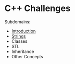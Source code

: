 # C++ Challenges

Subdomains:
- [Introduction](./introduction)
- [Strings](./strings)
- Classes
- STL
- Inheritance
- Other Concepts
